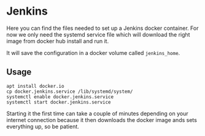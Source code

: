 # Jenkins

Here you can find the files needed to set up a Jenkins docker container. For now we only need the systemd service file which will download the right image from docker hub install and run it.

It will save the configuration in a docker volume called `jenkins_home`.

## Usage

    apt install docker.io
    cp docker.jenkins.service /lib/systemd/system/
    systemctl enable docker.jenkins.service
    systemctl start docker.jenkins.service
    
Starting it the first time can take a couple of minutes depending on your internet connection because it then downloads the docker image ands sets everything up, so be patient.
